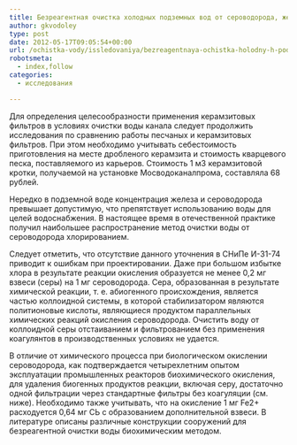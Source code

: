 ```yaml
---
title: Безреагентная очистка холодных подземных вод от сероводорода, железа и марганца
author: gkvodoley
type: post
date: 2012-05-17T09:05:54+00:00
url: /ochistka-vody/issledovaniya/bezreagentnaya-ochistka-holodny-h-podzemny-h-vod-ot-serovodoroda-zheleza-i-margantsa.html
robotsmeta:
  - index,follow
categories:
  - исследования

---
```

Для определения целесообразности применения керамзитовых фильтров в условиях очистки воды канала следует продолжить исследования по сравнению работы песчаных и керамзитовых фильтров. При этом необходимо учитывать себестоимость приготовления на месте дробленого керамзита и стоимость кварцевого песка, поставляемого из карьеров. Стоимость 1 м3 керамзитовой кротки, получаемой на установке Мосводоканалпрома, составляла 68 рублей.
  
Нередко в подземной воде концентрация железа и сероводорода превышает допустимую, что препятствует использованию воды для целей водоснабжения. В настоящее время в отечественной практике получил наибольшее распространение метод очистки воды от сероводорода хлорированием.
  
Следует отметить, что отсутствие данного уточнения в СНиПе И-31-74 приводит к ошибкам при проектировании. Даже при большом избытке хлора в результате реакции окисления образуется не менее 0,2 мг взвеси (серы) на 1 мг сероводорода. Сера, образованная в результате химической реакции, т. е. абиогенного происхождения, является частью коллоидной системы, в которой стабилизатором являются политионовые кислоты, являющиеся продуктом параллельных химических реакций окисления сероводорода. Очистить воду от коллоидной серы отстаиванием и фильтрованием без применения коагулянтов в производственных условиях не удается.
  
В отличие от химического процесса при биологическом окислении сероводорода, как подтверждается четырехлетним опытом эксплуатации промышленных реакторов биохимического окисления, для удаления биогенных продуктов реакции, включая серу, достаточно одной фильтрации через стандартные фильтры без коагуляции (см. ниже). Необходимо также учитывать, что на окисление 1 мг Fe2+ расходуется 0,64 мг СЬ с образованием дополнительной взвеси. В литературе описаны различные конструкции сооружений для безреагентной очистки воды биохимическим методом.